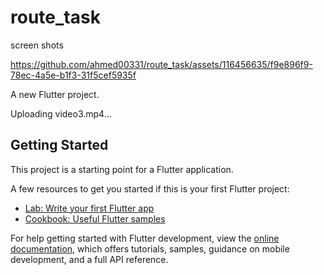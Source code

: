 # route_task
screen shots



https://github.com/ahmed00331/route_task/assets/116456635/f9e896f9-78ec-4a5e-b1f3-31f5cef5935f


A new Flutter project.

Uploading video3.mp4…



## Getting Started

This project is a starting point for a Flutter application.

A few resources to get you started if this is your first Flutter project:

- [Lab: Write your first Flutter app](https://docs.flutter.dev/get-started/codelab)
- [Cookbook: Useful Flutter samples](https://docs.flutter.dev/cookbook)

For help getting started with Flutter development, view the
[online documentation](https://docs.flutter.dev/), which offers tutorials,
samples, guidance on mobile development, and a full API reference.
